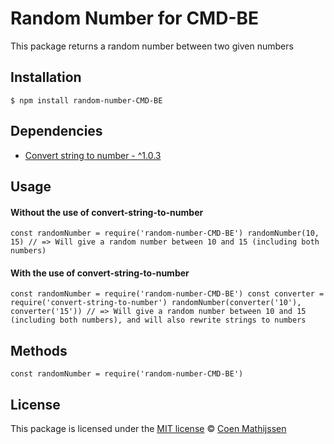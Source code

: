 # Random Number for CMD-BE
This package returns a random number between two given numbers

## Installation
`$ npm install random-number-CMD-BE`

## Dependencies
* [Convert string to number - ^1.0.3](https://www.npmjs.com/package/convert-string-to-number)

## Usage
#### Without the use of convert-string-to-number
`const randomNumber = require('random-number-CMD-BE')
randomNumber(10, 15)
// => Will give a random number between 10 and 15 (including both numbers)`

#### With the use of convert-string-to-number
`const randomNumber = require('random-number-CMD-BE')
const converter = require('convert-string-to-number')
randomNumber(converter('10'), converter('15'))
// => Will give a random number between 10 and 15 (including both numbers), and will also rewrite strings to numbers`

## Methods
`const randomNumber = require('random-number-CMD-BE')`

## License
This package is licensed under the [MIT license](https://github.com/Coenmathijssen/NPM-boilerplate/blob/master/LICENSE) © [Coen Mathijssen](www.coenmathijssen.nl)
